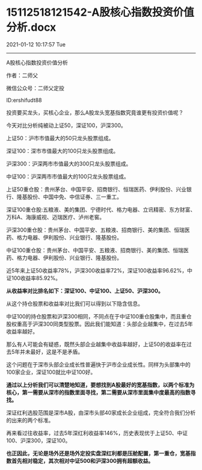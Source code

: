 # 15112518121542-A股核心指数投资价值分析.docx

2021-01-12 10:17:57 Tue

----

A股核心指数投资价值分析

作者：二师父

微信公众号：二师父定投

ID:ershifudt88

投资要买龙头，买核心企业，那么A股龙头宽基指数究竟谁更有投资价值呢？

今天对比分析纯被动上证50，深证100，沪深300。

上证50：沪市市值最大的50只龙头股票组成。

深证100：深市市值最大的100只龙头股票组成。

沪深300：沪深两市市值最大的300只龙头股票组成。

中证100：沪深两市市值最大的100只龙头股票组成。

上证50重仓股：贵州茅台、中国平安、招商银行、恒瑞医药、伊利股份、兴业银行、隆基股份、中国中免、中信证券、三一重工。

深证100重仓股:五粮液、美的集团、宁德时代、格力电器、立讯精密、东方财富、万科A、海康威视、迈瑞医疗、泸州老窖。

沪深300重仓股：贵州茅台、中国平安、五粮液、招商银行、美的集团、恒瑞医药、格力电器、伊利股份、兴业银行、隆基股份。

中证100重仓股：贵州茅台、中国平安、五粮液、招商银行、美的集团、恒瑞医药、格力电器、伊利股份、兴业银行、隆基股份。

近5年来上证50收益率78%，沪深300收益率72%，深证100收益率96\.62%，中证100收益率85\.92%。

__从收益率对比排名如下：深证100、中证100、上证50、沪深300。__

从这个持仓股票和收益率对比我们可以得到以下隐含信息。

中证100的持仓股票和沪深300相同，不同点在于中证100重仓股集中，而且重仓股权重高于沪深300同类型股票。因此我们能知道：头部企业越集中，在过去5年收益率越好。

那么有人可能会有疑惑，既然头部企业越集中收益率越好，上证50的收益率在过去5年并未最好，这是不是矛盾。

这个问题在于深市头部企业成长性普遍快于沪市企业成长性。同样为头部集中的100家企业，深证100就比中证100好。

__通过以上分析我们可以清楚地知道，要想找到A股最好的宽基指数，以两个标准为核心，第一需要从深市的指数里面寻找，第二需要从深市里面集中度最高的指数寻找。__

深证红利选股范围是深市A股，由深市头部40家成长企业组成，完全符合我们分析的出来的两个标准。

再来看过往收益率，过去5年深红利收益率146%，历史表现优于上证50、中证100、沪深300，深证100。

__也正因此，无论是场外还是场外定投实盘深红利都是压舱配置，第一重仓，宽基指数首先相对稳定，其次相对中证500和沪深300拥有超额收益。__


